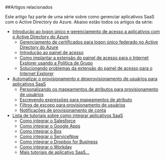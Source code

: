 ##Artigos relacionados

Este artigo faz parte de uma série sobre como gerenciar aplicativos SaaS com o Active Directory do Azure. Abaixo estão todos os artigos da série:

- [Introdução ao logon único e gerenciamento de acesso a aplicativos com o Active Directory do Azure](active-directory-appssoaccess-whatis.md)
	- [Gerenciamento de certificados para logon único federado no Active Directory do Azure](active-directory-sso-certs.md)
	- [Introdução ao painel de acesso](active-directory-saas-access-panel-introduction.md)
	- [Como implantar a extensão do painel de acesso para o Internet Explorer usando a Política de Grupo](active-directory-saas-ie-group-policy.md)
	- [Solucionando problemas da extensão do painel de acesso para o Internet Explorer](active-directory-saas-ie-troubleshooting.md)
- [Automatizar o provisionamento e desprovisionamento de usuários para aplicativos SaaS](active-directory-saas-app-provisioning.md)
	- [Personalizando os mapeamentos de atributos para provisionamento de usuários](active-directory-saas-customizing-attribute-mappings.md)
	- [Escrevendo expressões para mapeamentos de atributo](active-directory-saas-writing-expressions-for-attribute-mappings.md)
	- [Filtros de escopo para provisionamento de usuários](active-directory-saas-scoping-filters.md)
	- [Notificações de provisionamento de conta](active-directory-saas-account-provisioning-notifications.md)
- [Lista de tutoriais sobre como integrar aplicativos SaaS](active-directory-saas-tutorial-list.md)
	- [Como integrar o Salesforce](active-directory-saas-salesforce-tutorial.md)
	- [Como integrar o Google Apps](active-directory-saas-google-apps-tutorial.md)
	- [Como integrar o Box](active-directory-saas-box-tutorial.md)
	- [Como integrar o ServiceNow](active-directory-saas-servicenow-tutorial.md)
	- [Como integrar o Dropbox for Business](active-directory-saas-dropboxforbusiness-tutorial.md)
	- [Como integrar o Workday](active-directory-saas-workday-tutorial.md) 
	- [Mais tutoriais de aplicativo SaaS...](active-directory-saas-tutorial-list.md)

<!---HONumber=Oct15_HO4-->
